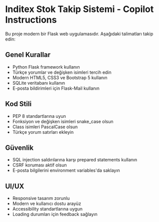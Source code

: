 <!-- Use this file to provide workspace-specific custom instructions to Copilot. For more details, visit https://code.visualstudio.com/docs/copilot/copilot-customization#_use-a-githubcopilotinstructionsmd-file -->

# Inditex Stok Takip Sistemi - Copilot Instructions

Bu proje modern bir Flask web uygulamasıdır. Aşağıdaki talimatları takip edin:

## Genel Kurallar
- Python Flask framework kullanın
- Türkçe yorumlar ve değişken isimleri tercih edin
- Modern HTML5, CSS3 ve Bootstrap 5 kullanın
- SQLite veritabanı kullanın
- E-posta bildirimleri için Flask-Mail kullanın

## Kod Stili
- PEP 8 standartlarına uyun
- Fonksiyon ve değişken isimleri snake_case olsun
- Class isimleri PascalCase olsun
- Türkçe yorum satırları ekleyin

## Güvenlik
- SQL injection saldırılarına karşı prepared statements kullanın
- CSRF koruması aktif olsun
- E-posta bilgilerini environment variables'da saklayın

## UI/UX
- Responsive tasarım zorunlu
- Modern ve kullanıcı dostu arayüz
- Accessibility standartlarına uygun
- Loading durumları için feedback sağlayın
